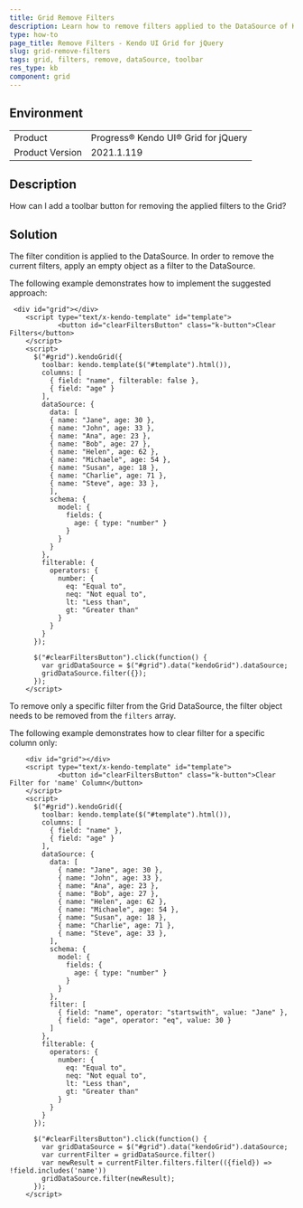 ```yaml
---
title: Grid Remove Filters
description: Learn how to remove filters applied to the DataSource of Kendo UI Grid.
type: how-to
page_title: Remove Filters - Kendo UI Grid for jQuery
slug: grid-remove-filters
tags: grid, filters, remove, dataSource, toolbar
res_type: kb
component: grid
---
```


## Environment

<table>
 <tr>
  <td>Product</td>
  <td>Progress® Kendo UI® Grid for jQuery</td> 
 </tr>
 <tr>
  <td>Product Version</td>
  <td>2021.1.119</td>
 </tr>
</table>


## Description

How can I add a toolbar button for removing the applied filters to the Grid?

## Solution

The filter condition is applied to the DataSource. In order to remove the current filters, apply an empty object as a filter to the DataSource.

The following example demonstrates how to implement the suggested approach:

```dojo
 <div id="grid"></div>
    <script type="text/x-kendo-template" id="template">
            <button id="clearFiltersButton" class="k-button">Clear Filters</button>
    </script>
    <script>
      $("#grid").kendoGrid({
        toolbar: kendo.template($("#template").html()),
        columns: [
          { field: "name", filterable: false },
          { field: "age" }
        ],
        dataSource: {
          data: [
          { name: "Jane", age: 30 }, 
          { name: "John", age: 33 },
          { name: "Ana", age: 23 },
          { name: "Bob", age: 27 },
          { name: "Helen", age: 62 },
          { name: "Michaele", age: 54 },
          { name: "Susan", age: 18 },
          { name: "Charlie", age: 71 },
          { name: "Steve", age: 33 },
          ],
          schema: {
            model: {
              fields: {
                age: { type: "number" }
              }
            }
          }
        },
        filterable: {
          operators: {
            number: {
              eq: "Equal to",
              neq: "Not equal to",
              lt: "Less than",
              gt: "Greater than"
            }
          }
        }
      });

      $("#clearFiltersButton").click(function() {
        var gridDataSource = $("#grid").data("kendoGrid").dataSource;
        gridDataSource.filter({});
      });
    </script>
```

To remove only a specific filter from the Grid DataSource, the filter object needs to be removed from the `filters` array.

The following example demonstrates how to clear filter for a specific column only:

```dojo
    <div id="grid"></div>
    <script type="text/x-kendo-template" id="template">
            <button id="clearFiltersButton" class="k-button">Clear Filter for 'name' Column</button>
    </script>
    <script>
      $("#grid").kendoGrid({
        toolbar: kendo.template($("#template").html()),
        columns: [
          { field: "name" },
          { field: "age" }
        ],
        dataSource: {
          data: [
            { name: "Jane", age: 30 }, 
            { name: "John", age: 33 },
            { name: "Ana", age: 23 },
            { name: "Bob", age: 27 },
            { name: "Helen", age: 62 },
            { name: "Michaele", age: 54 },
            { name: "Susan", age: 18 },
            { name: "Charlie", age: 71 },
            { name: "Steve", age: 33 },
          ],
          schema: {
            model: {
              fields: {
                age: { type: "number" }
              }
            }
          },
          filter: [
            { field: "name", operator: "startswith", value: "Jane" },
            { field: "age", operator: "eq", value: 30 }
          ]
        },
        filterable: {
          operators: {
            number: {
              eq: "Equal to",
              neq: "Not equal to",
              lt: "Less than",
              gt: "Greater than"
            }
          }
        }
      });

      $("#clearFiltersButton").click(function() {
        var gridDataSource = $("#grid").data("kendoGrid").dataSource;
        var currentFilter = gridDataSource.filter() 
        var newResult = currentFilter.filters.filter(({field}) => !field.includes('name'))
        gridDataSource.filter(newResult);
      });
    </script>
```
